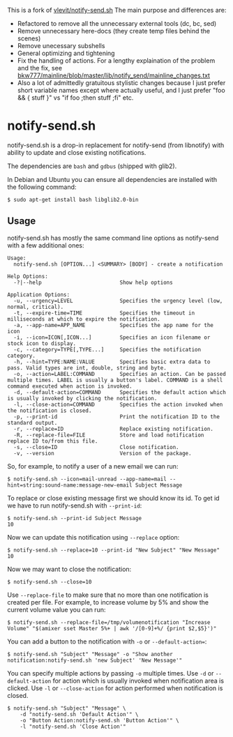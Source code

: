 This is a fork of [vlevit/notify-send.sh](https://github.com/vlevit/notify-send.sh)
The main purpose and differences are:
* Refactored to remove all the unnecessary external tools (dc, bc, sed)
* Remove unnecessary here-docs (they create temp files behind the scenes)
* Remove unecessary subshells
* General optimizing and tightening
* Fix the handling of actions. For a lengthy explaination of the problem and the fix, see [bkw777/mainline/blob/master/lib/notify_send/mainline_changes.txt](https://raw.githubusercontent.com/bkw777/mainline/master/lib/notify_send/mainline_changes.txt)
* Also a lot of admittedly gratuitous stylistic changes because I just prefer short variable names except where actually useful, and I just prefer "foo && { stuff }" vs "if foo ;then stuff ;fi"  etc.

# notify-send.sh

notify-send.sh is a drop-in replacement for notify-send (from
libnotify) with ability to update and close existing notifications.

The dependencies are `bash` and `gdbus` (shipped with glib2).

In Debian and Ubuntu you can ensure all dependencies are installed
with the following command:

    $ sudo apt-get install bash libglib2.0-bin

## Usage

notify-send.sh has mostly the same command line options as notify-send with a few
additional ones:

    Usage:
      notify-send.sh [OPTION...] <SUMMARY> [BODY] - create a notification

    Help Options:
      -?|--help                         Show help options

    Application Options:
      -u, --urgency=LEVEL               Specifies the urgency level (low, normal, critical).
      -t, --expire-time=TIME            Specifies the timeout in milliseconds at which to expire the notification.
      -a, --app-name=APP_NAME           Specifies the app name for the icon
      -i, --icon=ICON[,ICON...]         Specifies an icon filename or stock icon to display.
      -c, --category=TYPE[,TYPE...]     Specifies the notification category.
      -h, --hint=TYPE:NAME:VALUE        Specifies basic extra data to pass. Valid types are int, double, string and byte.
      -o, --action=LABEL:COMMAND        Specifies an action. Can be passed multiple times. LABEL is usually a button's label. COMMAND is a shell command executed when action is invoked.
      -d, --default-action=COMMAND      Specifies the default action which is usually invoked by clicking the notification.
      -l, --close-action=COMMAND        Specifies the action invoked when the notification is closed.
      -p, --print-id                    Print the notification ID to the standard output.
      -r, --replace=ID                  Replace existing notification.
      -R, --replace-file=FILE           Store and load notification replace ID to/from this file.
      -s, --close=ID                    Close notification.
      -v, --version                     Version of the package.


So, for example, to notify a user of a new email we can run:

    $ notify-send.sh --icon=mail-unread --app-name=mail --hint=string:sound-name:message-new-email Subject Message

To replace or close existing message first we should know its id. To
get id we have to run notify-send.sh with `--print-id`:

    $ notify-send.sh --print-id Subject Message
    10

Now we can update this notification using `--replace` option:

    $ notify-send.sh --replace=10 --print-id "New Subject" "New Message"
    10

Now we may want to close the notification:

    $ notify-send.sh --close=10

Use `--replace-file` to make sure that no more than one notification
is created per file. For example, to increase volume by 5% and show
the current volume value you can run:

    $ notify-send.sh --replace-file=/tmp/volumenotification "Increase Volume" "$(amixer sset Master 5%+ | awk '/[0-9]+%/ {print $2,$5}')"

You can add a button to the notification with `-o` or `--default-action=`:

    $ notify-send.sh "Subject" "Message" -o "Show another notification:notify-send.sh 'new Subject' 'New Message'"

You can specify multiple actions by passing `-o` multiple times. Use
`-d` or `--default-action` for action which is usually invoked when
notification area is clicked. Use `-l` or `--close-action` for action
performed when notification is closed.

    $ notify-send.sh "Subject" "Message" \
        -d "notify-send.sh 'Default Action'" \
        -o "Button Action:notify-send.sh 'Button Action'" \
        -l "notify-send.sh 'Close Action'"
